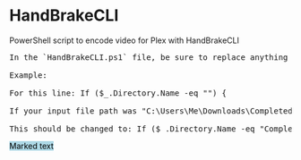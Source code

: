 # HandBrakeCLI
PowerShell script to encode video for Plex with HandBrakeCLI
>
<pre>
In the `HandBrakeCLI.ps1` file, be sure to replace anything in <> with your path or folder name<br/>
Example:<br/>
For this line: If ($_.Directory.Name -eq "<The Name of Your Input Folder>") {<br/>
If your input file path was "C:\Users\Me\Downloads\Completed\"<br/>
This should be changed to: If ($_.Directory.Name -eq "Completed") {
</pre>
<mark style="background-color: lightblue">Marked text</mark>
